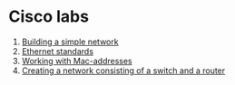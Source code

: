 # Cisco labs


1. [Building a simple network](switch/Readme.md)
2. [Ethernet standards](rj45/Readme.md)
3. [Working with Mac-addresses](mac/Readme.md)
4. [Creating a network consisting of a switch and a router](simple_net/Readme.md)